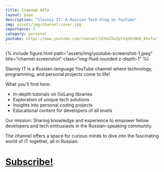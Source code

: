 ```yaml
---
title: Славный АйТи
layout: page
description: "Slavniy IT: A Russian Tech blog on YouTube"
img: assets/img/channel-cover.jpg
importance: 1
category: personal
youtube: https://www.youtube.com/channel/UCK4ZXaZpIVqO9iNbN_8Sxfw/
---
```


{% include figure.html path="assets/img/youtube-screenshot-1.jpeg" title="channel screenshot" class="img-fluid rounded z-depth-1" %}

Slavniy IT is a Russian-language YouTube channel where technology, programming, and personal projects come to life!

What you'll find here:
- In-depth tutorials on GoLang libraries
- Exploration of unique tech solutions
- Insights into personal coding projects
- Educational content for developers of all levels

Our mission: Sharing knowledge and experience to empower fellow developers and tech enthusiasts in the Russian-speaking community.

The channel offers a space for curious minds to dive into the fascinating world of IT together, all in Russian.
# <a href="https://www.youtube.com/channel/UCK4ZXaZpIVqO9iNbN_8Sxfw/">Subscribe!</a>
